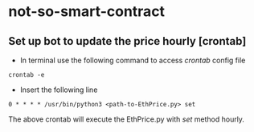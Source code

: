 # not-so-smart-contract

## Set up bot to update the price hourly [crontab]

- In terminal use the following command to access *crontab* config file
```
crontab -e
```
- Insert the following line
```
0 * * * * /usr/bin/python3 <path-to-EthPrice.py> set
```
The above crontab will execute the EthPrice.py with *set* method hourly.
